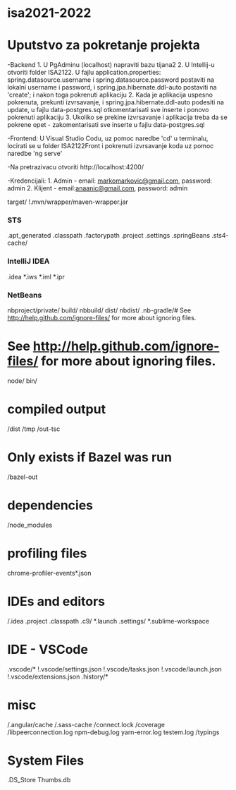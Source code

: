 # isa2021-2022

# Uputstvo za pokretanje projekta

  -Backend
    1. U PgAdminu (localhost) napraviti bazu tijana2
    2. U Intellij-u otvoriti folder ISA2122. U fajlu application.properties: spring.datasource.username i spring.datasource.password postaviti na lokalni username i password, i spring.jpa.hibernate.ddl-auto postaviti na 'create'; i nakon toga pokrenuti aplikaciju
    2. Kada je aplikacija uspesno pokrenuta, prekunti izvrsavanje, i spring.jpa.hibernate.ddl-auto podesiti na update, u fajlu data-postgres.sql otkomentarisati sve inserte i ponovo pokrenuti aplikaciju
    3. Ukoliko se prekine izvrsavanje i aplikacija treba da se pokrene opet - zakomentarisati sve inserte u fajlu data-postgres.sql
  
  -Frontend:
    U Visual Studio Codu, uz pomoc naredbe 'cd' u terminalu, locirati se u folder ISA2122Front i pokrenuti izvrsavanje koda uz pomoc naredbe 'ng serve'
  
  -Na pretrazivacu otvoriti http://localhost:4200/
    
  -Kredencijali:
    1. Admin - email: markomarkovic@gmail.com, password: admin
    2. Klijent - email:anaanic@gmail.com, password: admin


target/
!.mvn/wrapper/maven-wrapper.jar

### STS ###
.apt_generated
.classpath
.factorypath
.project
.settings
.springBeans
.sts4-cache/

### IntelliJ IDEA ###
.idea
*.iws
*.iml
*.ipr

### NetBeans ###
nbproject/private/
build/
nbbuild/
dist/
nbdist/
.nb-gradle/# See http://help.github.com/ignore-files/ for more about ignoring files.

# See http://help.github.com/ignore-files/ for more about ignoring files.

node/
bin/

# compiled output
/dist
/tmp
/out-tsc
# Only exists if Bazel was run
/bazel-out

# dependencies
/node_modules

# profiling files
chrome-profiler-events*.json

# IDEs and editors
/.idea
.project
.classpath
.c9/
*.launch
.settings/
*.sublime-workspace

# IDE - VSCode
.vscode/*
!.vscode/settings.json
!.vscode/tasks.json
!.vscode/launch.json
!.vscode/extensions.json
.history/*

# misc
/.angular/cache
/.sass-cache
/connect.lock
/coverage
/libpeerconnection.log
npm-debug.log
yarn-error.log
testem.log
/typings

# System Files
.DS_Store
Thumbs.db
